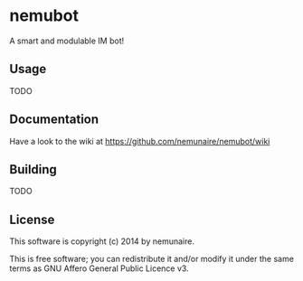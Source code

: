 # nemubot

A smart and modulable IM bot!

## Usage

TODO

## Documentation

Have a look to the wiki at https://github.com/nemunaire/nemubot/wiki

## Building

TODO

## License

This software is copyright (c) 2014 by nemunaire.

This is free software; you can redistribute it and/or modify it under the same terms as GNU Affero General Public Licence v3.
